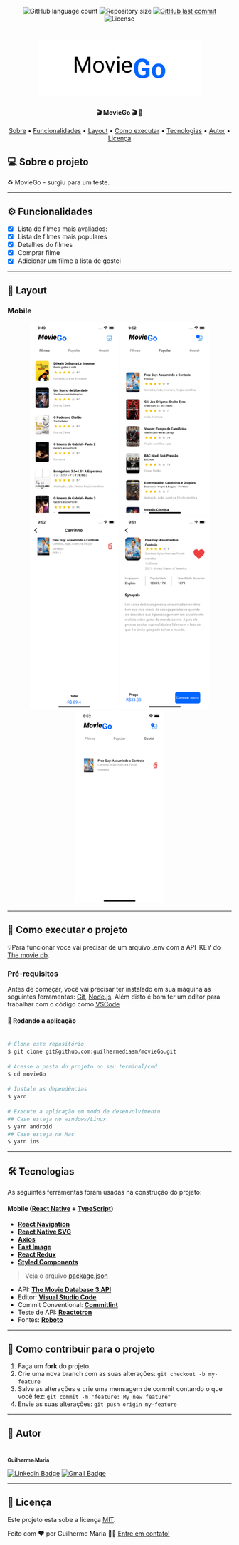 
<p align="center">
  <img alt="GitHub language count" src="https://img.shields.io/github/languages/count/guilhermediasm/movieGo?color=%0066FE">

  <img alt="Repository size" src="https://img.shields.io/github/repo-size/guilhermediasm/movieGo">
  
  <a href="https://github.com/guilhermediasm/movieGo/commits/master">
    <img alt="GitHub last commit" src="https://img.shields.io/github/last-commit/guilhermediasm/movieGo">
  </a>
    
   <img alt="License" src="https://img.shields.io/badge/license-MIT-brightgreen">
</p>

<h1 align="center">
    <img alt="movieGo" title="MovieGo" src="./src/assets/img/banner.png" />
</h1>

<h4 align="center"> 
	  🎬 MovieGo 🎬 🚀 
</h4>

<p align="center">
 <a href="#-sobre-o-projeto">Sobre</a> •
 <a href="#-funcionalidades">Funcionalidades</a> •
 <a href="#-layout">Layout</a> • 
 <a href="#-como-executar-o-projeto">Como executar</a> • 
 <a href="#-tecnologias">Tecnologias</a> • 
 <a href="#-autor">Autor</a> • 
 <a href="#user-content--licença">Licença</a>
</p>


## 💻 Sobre o projeto

♻️ MovieGo - surgiu para um teste.

---

## ⚙️ Funcionalidades

- [x] Lista de filmes mais avaliados:
- [x] Lista de filmes mais populares
- [x] Detalhes do filmes
- [x] Comprar filme
- [x] Adicionar um filme a lista de gostei 

---

## 🎨 Layout


### Mobile

<p align="center">
  <img alt="movieGo" title="#MovieGo" src="./src/assets/img/screenListMovie.png" width="200px">

  <img alt="movieGo" title="#MovieGo" src="./src/assets/img/screenPopularMovie.png" width="200px">

  <img alt="movieGo" title="#MovieGo" src="./src/assets/img/screenShop.png" width="200px">
  
  <img alt="movieGo" title="#MovieGo" src="./src/assets/img/screenDetails.png" width="200px">

  <img alt="movieGo" title="#MovieGo" src="./src/assets/img/screenLikeMovie.png" width="200px">
</p>

---

## 🚀 Como executar o projeto

💡Para funcionar voce vai precisar de um arquivo .env com a API_KEY do [The movie db](https://www.themoviedb.org/?language=pt-BR).

### Pré-requisitos

Antes de começar, você vai precisar ter instalado em sua máquina as seguintes ferramentas:
[Git](https://git-scm.com), [Node.js](https://nodejs.org/en/). 
Além disto é bom ter um editor para trabalhar com o código como [VSCode](https://code.visualstudio.com/)


#### 🧭 Rodando a aplicação

```bash

# Clone este repositório
$ git clone git@github.com:guilhermediasm/movieGo.git

# Acesse a pasta do projeto no seu terminal/cmd
$ cd movieGo

# Instale as dependências
$ yarn

# Execute a aplicação em modo de desenvolvimento
## Caso esteja no windows/Linux
$ yarn android 
## Caso esteja no Mac
$ yarn ios 

```

---

## 🛠 Tecnologias

As seguintes ferramentas foram usadas na construção do projeto:


#### [](https://github.com/guilhermediasm/movieGo#mobile-react-native--typescript)**Mobile**  ([React Native](http://www.reactnative.com/)  +  [TypeScript](https://www.typescriptlang.org/))

-   **[React Navigation](https://reactnavigation.org/)**
-   **[React Native SVG](https://github.com/react-native-community/react-native-svg)**
-   **[Axios](https://github.com/axios/axios)**
-   **[Fast Image](https://github.com/DylanVann/react-native-fast-image)**
-   **[React Redux](https://react-redux.js.org/)**
-   **[Styled Components](https://styled-components.com/)**

> Veja o arquivo  [package.json](https://github.com/tgmarinho/README-ecoleta/blob/master/mobile/package.json)


-   API:  **[The Movie Database 3 API](https://developers.themoviedb.org/3)** 
-   Editor:  **[Visual Studio Code](https://code.visualstudio.com/)** 
-   Commit Conventional:  **[Commitlint](https://github.com/conventional-changelog/commitlint)**
-   Teste de API:  **[Reactotron](https://github.com/infinitered/reactotron/)**
-   Fontes:  **[Roboto](https://fonts.google.com/specimen/Roboto)**


---

## 💪 Como contribuir para o projeto

1. Faça um **fork** do projeto.
2. Crie uma nova branch com as suas alterações: `git checkout -b my-feature`
3. Salve as alterações e crie uma mensagem de commit contando o que você fez: `git commit -m "feature: My new feature"`
4. Envie as suas alterações: `git push origin my-feature`


---

## 🦸 Autor

<a href="https://github.com/guilhermediasm">
 <img style="border-radius: 50%;" src="https://avatars.githubusercontent.com/u/29741757?s=400&u=f548d43e8cb307d01900020e95c4a575c911910a&v=4" width="100px;" alt=""/>
 <br />
 <sub><b>Guilherme Maria</b></sub></a>
 <br />

[![Linkedin Badge](https://img.shields.io/badge/-Thiago-blue?style=flat-square&logo=Linkedin&logoColor=white&link=https://www.linkedin.com/in/guilherme-gdm/)](https://www.linkedin.com/in/guilherme-gdm/) 
[![Gmail Badge](https://img.shields.io/badge/-tgmarinho@gmail.com-c14438?style=flat-square&logo=Gmail&logoColor=white&link=mailto:guilherme.gdm1@gmail.com)](mailto:guilherme.gdm1@gmail.com)

---

## 📝 Licença

Este projeto esta sobe a licença [MIT](./LICENSE).

Feito com ❤️ por Guilherme Maria 👋🏽 [Entre em contato!](https://www.linkedin.com/in/guilherme-gdm/)
